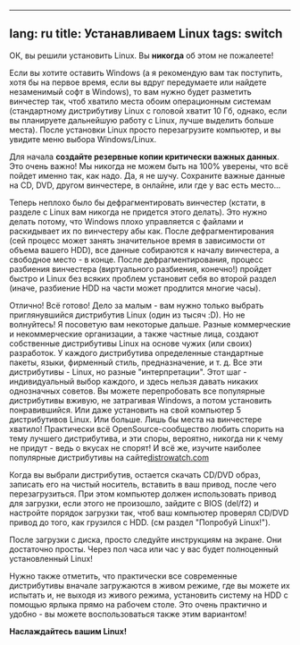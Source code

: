 

---
lang: ru
title: Устанавливаем Linux
tags: switch
---

ОК, вы решили установить Linux. Вы <b>никогда</b> об этом не пожалеете!

Если вы хотите оставить Windows (а я рекомендую вам так поступить,
хотя бы на первое время, если вы вдруг передумаете или найдете незаменимый
софт в Windows), то вам нужно будет разметить винчестер так, чтоб
хватило места обоим операционным системам (стандартному дистрибутиву
Linux с головой хватит 10 Гб, однако, если вы планируете дальнейшую
работу с Linux, лучше выделить больше места). После установки Linux
просто перезагрузите компьютер, и вы увидите меню выбора Windows/Linux.

Для начала <b>создайте резервные копии критически важных данных</b>. 
Это очень важно! Мы никогда не можем быть на 100% уверены, что всё пойдет
именно так, как надо. Да, я не шучу. Сохраните важные данные на CD, DVD,
другом винчестере, в онлайне, или где у вас есть место... 

Теперь неплохо было бы дефрагментировать винчестер (кстати, в разделе
с Linux вам никогда не придется этого делать). Это нужно делать потому,
что Windows плохо управляется с файлами и раскидывает их по винчестеру
абы как. После дефрагментирования (сей процесс может занять значительное
время в зависимости от объема вашего HDD), все данные собираются к началу
винчестера, а свободное место - в конце. После дефрагментирования, процесс
разбиения винчестера (виртуального разбиения, конечно!) пройдет быстро
и Linux без всяких проблем установит себя во второй раздел (иначе, 
разбиение HDD на части может продлится многие часы). 

Отлично! Всё готово! Дело за малым - вам нужно только выбрать
приглянувшийся дистрибутив Linux (один из тысяч :D). Но не волнуйтесь!
Я посоветую вам некоторые дальше. Разные коммерческие и некоммерческие
организации, а также частные лица, создают собственные дистрибутивы
Linux на основе чужих (или своих) разработок. У каждого дистрибутива
определенные стандартные пакеты, языки, фирменный стиль, предназначение,
и т. д. Все эти дистрибутивы - Linux, но разные "интерпретации". Этот
шаг - индивидуальный выбор каждого, и здесь нельзя давать никаких однозначных
советов. Вы можете перепробовать все популярные дистрибутивы вживую, не
затрагивая Windows, а потом установить понравившийся. Или даже установить
на свой компьютер 5 дистрибутивов Linux. Или больше. Лишь бы места на
винчестере хватило! Практически всё OpenSource-сообщество любить спорить
на тему лучшего дистрибутива, и эти споры, вероятно, никогда ни к чему не
придут - ведь о вкусах не спорят! И всё же, изучите наиболее популярные
дистрибутивы на сайте<a href="http://www.distrowatch.com">distrowatch.com</a>

<? make_distros_table() ?>

Когда вы выбрали дистрибутив, остается скачать CD/DVD образ, записать
его на чистый носитель, вставить в ваш привод, после чего перезагрузиться.
При этом компьютер должен использовать привод для загрузки, если этого
не произошло, зайдите с BIOS (del/f2) и настройте порядок загрузки так,
чтоб ваш компьютер проверял CD/DVD привод до того, как грузился с HDD.
(см раздел "Попробуй Linux!").

После загрузки с диска, просто следуйте инструкциям на экране. Они достаточно
просты. Через пол часа или час у вас будет полноценный установленный Linux!

Нужно также отметить, что практически все современные дистрибутивы вначале
загружаются в живом режиме, где вы можете их испытать и, не выходя из живого
режима, установить систему на HDD с помощью ярлыка прямо на рабочем столе. Это
очень практично и удобно - вы можете воспользоваться также этим вариантом!

<b>Наслаждайтесь вашим Linux!</b>

